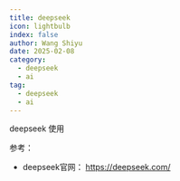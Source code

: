 ```yaml
---
title: deepseek
icon: lightbulb
index: false
author: Wang Shiyu
date: 2025-02-08
category:
  - deepseek
  - ai
tag:
  - deepseek
  - ai
---
```



deepseek 使用

参考：

- deepseek官网： https://deepseek.com/




<Catalog />
